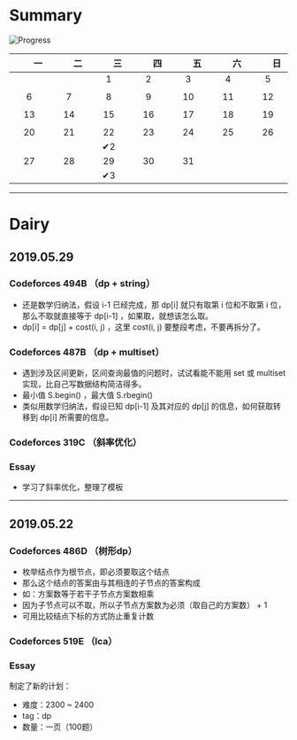 # Summary

![Progress](http://progressed.io/bar/5?title=Difficulty:2300~2400|tag:dp)

|　　一　　|　　二　　|　　三　　|　　四　　|　　五　　|　　六　　|　　日　　|
| :--: | :--: | :--: | :--: | :--: | :--: | :--: |
|      |      |  1   | 2 |  3   |  4   |  5   |
|      |      |      |    |      |    |  |
|  6   |  7   |  8   |  9   |  10  |  11  |  12  |
|  |  |      |      |      |      |      |
|  13  |  14  |  15  |  16  |  17  |  18  |  19  |
|      |      |      |      |      |      |      |
|  20  |  21  |  22  |  23  |  24  |  25  |  26  |
|      |  | ✔2 |      |      |  |      |
|  27  |  28  |  29  |  30  |  31  |      |      |
|      |      | ✔3 |      |      |      |      |

---

# Dairy

## 2019.05.29

### Codeforces 494B （dp + string）

- 还是数学归纳法，假设 i-1 已经完成，那 dp[i] 就只有取第 i 位和不取第 i 位，那么不取就直接等于 dp[i-1] ，如果取，就想该怎么取。
- dp[i] = dp[j] + cost(i, j) ，这里 cost(i, j) 要整段考虑，不要再拆分了。

### Codeforces 487B （dp + multiset）

- 遇到涉及区间更新，区间查询最值的问题时，试试看能不能用 set 或 multiset 实现，比自己写数据结构简洁得多。
- 最小值 S.begin() ，最大值 S.rbegin()
- 类似用数学归纳法，假设已知 dp[i-1] 及其对应的 dp[j] 的信息，如何获取转移到 dp[i] 所需要的信息。

### Codeforces 319C （斜率优化）

### Essay

- 学习了斜率优化，整理了模板

---

## 2019.05.22

### Codeforces 486D （树形dp）

- 枚举结点作为根节点，即必须要取这个结点
- 那么这个结点的答案由与其相连的子节点的答案构成
- 如：方案数等于若干子节点方案数相乘
- 因为子节点可以不取，所以子节点方案数为必须（取自己的方案数） + 1
- 可用比较结点下标的方式防止重复计数

### Codeforces 519E （lca）

### Essay

制定了新的计划：
- 难度：2300 ~ 2400
- tag：dp
- 数量：一页（100题）

